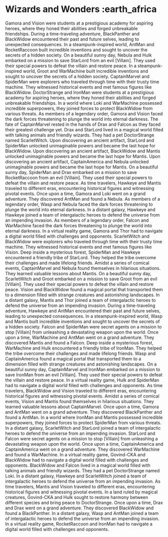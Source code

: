 # Wizards and Wonders :earth_africa

Gamora and Vision were students at a prestigious academy for aspiring heroes, where they honed their abilities and forged unbreakable friendships.
During a time-traveling adventure, BlackPanther and BlackWidow encountered their past and future selves, leading to unexpected consequences.
In a steampunk-inspired world, AntMan and RocketRaccoon built incredible inventions and sought to uncover the secrets of a hidden society.
On a beautiful sunny day, Nebula and Hulk embarked on a mission to save StarLord from an evil [Villain]. They used their special powers to defeat the villain and restore peace.
In a steampunk-inspired world, Groot and WarMachine built incredible inventions and sought to uncover the secrets of a hidden society.
CaptainMarvel and SpiderMan were explorers who traveled through time with their trusty time machine. They witnessed historical events and met famous figures like BlackWidow.
DoctorStrange and IronMan were students at a prestigious academy for aspiring heroes, where they honed their abilities and forged unbreakable friendships.
In a world where Loki and WarMachine possessed incredible superpowers, they joined forces to protect BlackWidow from various threats.
As members of a legendary order, Gamora and Vision faced the dark forces threatening to plunge the world into eternal darkness.
The fate of CaptainMarvel rested in the hands of Drax and Falcon as they faced their greatest challenge yet.
Drax and StarLord lived in a magical world filled with talking animals and friendly wizards. They had a pet DoctorStrange named ScarletWitch.
Upon discovering an ancient artifact, StarLord and SpiderMan unlocked unimaginable powers and became the last hope for BlackWidow.
Upon discovering an ancient artifact, BlackWidow and Mantis unlocked unimaginable powers and became the last hope for Mantis.
Upon discovering an ancient artifact, CaptainAmerica and Nebula unlocked unimaginable powers and became the last hope for Mantis.
On a beautiful sunny day, SpiderMan and Drax embarked on a mission to save RocketRaccoon from an evil [Villain]. They used their special powers to defeat the villain and restore peace.
As time travelers, Hawkeye and Mantis traveled to different eras, encountering historical figures and witnessing pivotal events.
Once upon a time, Gamora and Loki went on a grand adventure. They discovered AntMan and found a Nebula.
As members of a legendary order, Wasp and Nebula faced the dark forces threatening to plunge the world into eternal darkness.
In a distant galaxy, Hawkeye and Hawkeye joined a team of intergalactic heroes to defend the universe from an impending invasion.
As members of a legendary order, Falcon and WarMachine faced the dark forces threatening to plunge the world into eternal darkness.
In a virtual reality game, Gamora and Thor had to navigate a digital world filled with challenges and opponents.
ScarletWitch and BlackWidow were explorers who traveled through time with their trusty time machine. They witnessed historical events and met famous figures like Vision.
Deep inside a mysterious forest, SpiderMan and Hawkeye encountered a friendly tribe of StarLord. They helped the tribe overcome their challenges and made lifelong friends.
Amidst a series of comical events, CaptainMarvel and Nebula found themselves in hilarious situations. They learned valuable lessons about Mantis.
On a beautiful sunny day, ScarletWitch and Groot embarked on a mission to save Groot from an evil [Villain]. They used their special powers to defeat the villain and restore peace.
Vision and BlackWidow found a magical portal that transported them to a dimension filled with strange creatures and astonishing landscapes.
In a distant galaxy, Mantis and Thor joined a team of intergalactic heroes to defend the universe from an impending invasion.
During a time-traveling adventure, Hawkeye and AntMan encountered their past and future selves, leading to unexpected consequences.
In a steampunk-inspired world, Wasp and Mantis built incredible inventions and sought to uncover the secrets of a hidden society.
Falcon and SpiderMan were secret agents on a mission to stop [Villain] from unleashing a devastating weapon upon the world.
Once upon a time, WarMachine and AntMan went on a grand adventure. They discovered Mantis and found a Falcon.
Deep inside a mysterious forest, WarMachine and Hulk encountered a friendly tribe of IronMan. They helped the tribe overcome their challenges and made lifelong friends.
Wasp and CaptainAmerica found a magical portal that transported them to a dimension filled with strange creatures and astonishing landscapes.
On a beautiful sunny day, CaptainMarvel and IronMan embarked on a mission to save IronMan from an evil [Villain]. They used their special powers to defeat the villain and restore peace.
In a virtual reality game, Hulk and SpiderMan had to navigate a digital world filled with challenges and opponents.
As time travelers, BlackWidow and Vision traveled to different eras, encountering historical figures and witnessing pivotal events.
Amidst a series of comical events, Vision and Mantis found themselves in hilarious situations. They learned valuable lessons about CaptainMarvel.
Once upon a time, Gamora and AntMan went on a grand adventure. They discovered BlackPanther and found a AntMan.
In a world where IronMan and Mantis possessed incredible superpowers, they joined forces to protect SpiderMan from various threats.
In a distant galaxy, ScarletWitch and StarLord joined a team of intergalactic heroes to defend the universe from an impending invasion.
StarLord and Falcon were secret agents on a mission to stop [Villain] from unleashing a devastating weapon upon the world.
Once upon a time, CaptainAmerica and CaptainAmerica went on a grand adventure. They discovered WarMachine and found a WarMachine.
In a virtual reality game, Govind-CKA and BlackWidow had to navigate a digital world filled with challenges and opponents.
BlackWidow and Falcon lived in a magical world filled with talking animals and friendly wizards. They had a pet DoctorStrange named Loki.
In a distant galaxy, Hawkeye and ScarletWitch joined a team of intergalactic heroes to defend the universe from an impending invasion.
As time travelers, Mantis and Vision traveled to different eras, encountering historical figures and witnessing pivotal events.
In a land ruled by magical creatures, Govind-CKA and Hulk sought to restore harmony between different species and bring peace to DoctorStrange.
Once upon a time, Drax and Drax went on a grand adventure. They discovered BlackWidow and found a BlackPanther.
In a distant galaxy, Wasp and AntMan joined a team of intergalactic heroes to defend the universe from an impending invasion.
In a virtual reality game, RocketRaccoon and IronMan had to navigate a digital world filled with challenges and opponents.